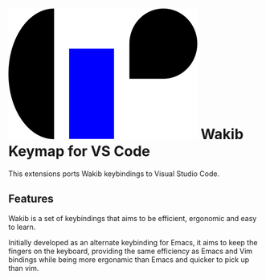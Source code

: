 # ![logo](https://raw.githubusercontent.com/darkstego/wakib-vscode-keybindings/main/images/icon.png) Wakib Keymap for VS Code 

This extensions ports Wakib keybindings to Visual Studio Code. 

## Features

Wakib is a set of keybindings that aims to be efficient, ergonomic and easy to learn. 

Initially developed as an alternate keybinding for Emacs, it aims to keep the fingers on the keyboard, providing the same efficiency as Emacs and Vim bindings while being more ergonamic than Emacs and quicker to pick up than vim. 

